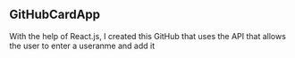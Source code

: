 ## GitHubCardApp

With the help of React.js, I created this GitHub that uses the API that allows the user to enter a useranme and add it
